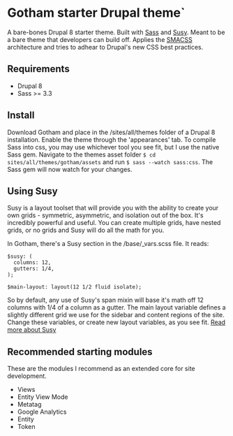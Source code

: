 # Gotham starter Drupal theme`

A bare-bones Drupal 8 starter theme. Built with [Sass](http://sass-lang.com) and [Susy](http://susy.oddbird.net). Meant to be a bare theme that developers can build off. Applies the [SMACSS](http://smacss.com) architecture and tries to adhear to Drupal's new CSS best practices.

## Requirements 

* Drupal 8
* Sass >= 3.3

## Install

Download Gotham and place in the /sites/all/themes folder of a Drupal 8 installation. Enable the theme through the 'appearances' tab. To compile Sass into css, you may use whichever tool you see fit, but I use the native Sass gem. Navigate to the themes asset folder `$ cd sites/all/themes/gotham/assets` and run `$ sass --watch sass:css`. The Sass gem will now watch for your changes.

## Using Susy

Susy is a layout toolset that will provide you with the ability to create your own grids - symmetric, asymmetric, and isolation out of the box. It's incredibly powerful and useful. You can create multiple grids, have nested grids, or no grids and Susy will do all the math for you.

In Gotham, there's a Susy section in the /base/_vars.scss file. It reads:

```
$susy: (
  columns: 12,
  gutters: 1/4,
);

$main-layout: layout(12 1/2 fluid isolate);
```

So by default, any use of Susy's span mixin will base it's math off 12 columns with 1/4 of a column as a gutter. The main layout variable defines a slightly different grid we use for the sidebar and content regions of the site. Change these variables, or create new layout variables, as you see fit. [Read more about Susy](http://susydocs.oddbird.net/en/latest/)

## Recommended starting modules

These are the modules I recommend as an extended core for site development.

* Views
* Entity View Mode
* Metatag
* Google Analytics
* Entity
* Token
